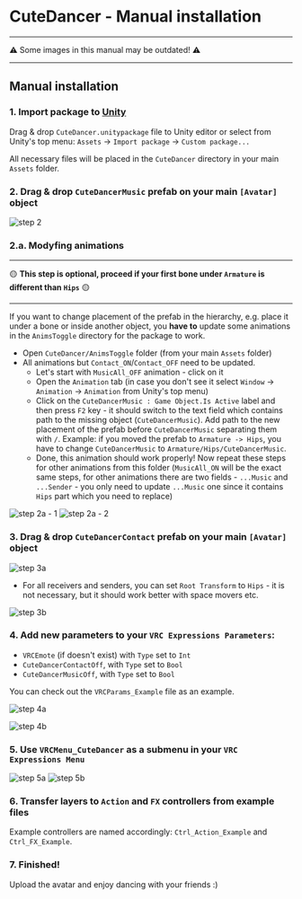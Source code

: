 # **CuteDancer - Manual installation**
_________________
⚠️ Some images in this manual may be outdated! ⚠️
_________________

## Manual installation

### 1. Import package to [Unity](https://unity.com/)

Drag & drop `CuteDancer.unitypackage` file to Unity editor or select from Unity's top menu: `Assets` -> `Import package` -> `Custom package...`

All necessary files will be placed in the `CuteDancer` directory in your main `Assets` folder.

### 2. Drag & drop `CuteDancerMusic` prefab on your main `[Avatar]` object

![step 2](images/step2.png)

### 2.a. Modyfing animations
_________________
🟡 **This step is optional, proceed if your first bone under `Armature` is different than `Hips`** 🟡
_________________

If you want to change placement of the prefab in the hierarchy, e.g. place it under a bone or inside another object, you **have to** update some animations in the `AnimsToggle` directory for the package to work.

- Open `CuteDancer/AnimsToggle` folder (from your main `Assets` folder)
- All animations but `Contact_ON`/`Contact_OFF` need to be updated.
    - Let's start with `MusicAll_OFF` animation - click on it
    - Open the `Animation` tab (in case you don't see it select `Window` -> `Animation` -> `Animation` from Unity's top menu)
    - Click on the `CuteDancerMusic : Game Object.Is Active` label and then press `F2` key - it should switch to the text field which contains path to the missing object (`CuteDancerMusic`). Add path to the new placement of the prefab before `CuteDancerMusic` separating them with `/`. Example: if you moved the prefab to `Armature -> Hips`, you have to change `CuteDancerMusic` to `Armature/Hips/CuteDancerMusic`.
    - Done, this animation should work properly! Now repeat these steps for other animations from this folder (`MusicAll_ON` will be the exact same steps, for other animations there are two fields - `...Music` and `...Sender` - you only need to update `...Music` one since it contains `Hips` part which you need to replace)

![step 2a - 1](images/step2a1.png)
![step 2a - 2](images/step2a2.png)

### 3. Drag & drop `CuteDancerContact` prefab on your main `[Avatar]` object

![step 3a](images/step3a.png)

- For all receivers and senders, you can set `Root Transform` to `Hips` - it is not necessary, but it should work better with space movers etc.

![step 3b](images/step3b.png)

### 4. Add new parameters to your `VRC Expressions Parameters`:

- `VRCEmote` (if doesn't exist) with `Type` set to `Int`
- `CuteDancerContactOff`, with `Type` set to `Bool`
- `CuteDancerMusicOff`, with `Type` set to `Bool`

You can check out the `VRCParams_Example` file as an example.

![step 4a](images/step4a.png)

![step 4b](images/step4b.png)

### 5. Use `VRCMenu_CuteDancer` as a submenu in your `VRC Expressions Menu`

![step 5a](images/step5a.png)
![step 5b](images/step5b.png)

### 6. Transfer layers to `Action` and `FX` controllers from example files

Example controllers are named accordingly: `Ctrl_Action_Example` and `Ctrl_FX_Example`.

### 7. **Finished!**

Upload the avatar and enjoy dancing with your friends :)
